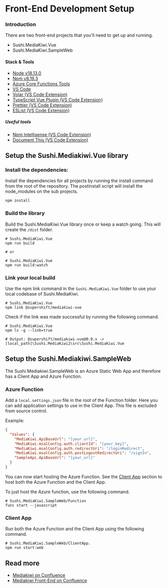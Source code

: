 # Front-End Development Setup

### Introduction

There are two front-end projects that you'll need to get up and running.

- Sushi.MediaKiwi.Vue
- Sushi.MediaKiwi.SampleWeb

#### Stack & Tools

- [Node v18.13.0](https://nodejs.org/en)
- [Npm v8.19.3](https://docs.npmjs.com/downloading-and-installing-node-js-and-npm)
- [Azure Core Functions Tools](https://learn.microsoft.com/en-us/azure/azure-functions/functions-run-local?tabs=v4%2Cwindows%2Ccsharp%2Cportal%2Cbash)
- [VS Code](https://code.visualstudio.com/)
- [Volar (VS Code Extension)](https://marketplace.visualstudio.com/items?itemName=Vue.volar)
- [TypeScript Vue Plugin (VS Code Extension)](https://marketplace.visualstudio.com/items?itemName=Vue.vscode-typescript-vue-plugin)
- [Prettier (VS Code Extension)](https://marketplace.visualstudio.com/items?itemName=esbenp.prettier-vscode)
- [ESList (VS Code Extension)](https://marketplace.visualstudio.com/items?itemName=dbaeumer.vscode-eslint)

##### Useful tools

- [Npm Intellisense (VS Code Extension)](https://marketplace.visualstudio.com/items?itemName=christian-kohler.npm-intellisense)
- [Document This (VS Code Extension)](https://marketplace.visualstudio.com/items?itemName=oouo-diogo-perdigao.docthis)

## Setup the Sushi.Mediakiwi.Vue library

### Install the dependencies:

Install the dependencies for all projects by running the install command from the root of the repository. The postinstall script will install the node_modules on the sub projects.

```shell
npm install
```

### Build the library

Build the Sushi.MediaKiwi.Vue library once or keep a watch going. This will create the `/dist` folder.

```shell
# Sushi.MediaKiwi.Vue
npm run build

# or

# Sushi.MediaKiwi.Vue
npm run build:watch
```

### Link your local build

Use the npm link command in the `Sushi.MediaKiwi.Vue` folder to use your local codebase of Sushi.MediaKiwi.

```shell
# Sushi.MediaKiwi.Vue
npm link @supershift/mediakiwi-vue
```

Check if the link was made successful by running the following command.

```shell
# Sushi.MediaKiwi.Vue
npm ls -g --link=true

# Output: @supershift/mediakiwi-vue@0.0.x -> [local_path]\Sushi.MediaKiwi2\src\Sushi.MediaKiwi.Vue
```

## Setup the Sushi.Mediakiwi.SampleWeb

The Sushi.Mediakiwi.SampleWeb is an Azure Static Web App and therefore has a Client App and Azure Function.

### Azure Function

Add a `local.settings.json` file in the root of the Function folder. Here you can add application settings to use in the Client App. This file is excluded from source control.

Example:

```json
{
  "Values": {
    "MediaKiwi.ApiBaseUrl": "[your_url]",
    "MediaKiwi.msalConfig.auth.clientId": "[your_key]",
    "MediaKiwi.msalConfig.auth.redirectUri": "/loginRedirect",
    "MediaKiwi.msalConfig.auth.postLogoutRedirectUri": "/signIn",
    "SampleApi.ApiBaseUrl": "[your_url]"
  }
}
```

You can now start hosting the Azure Function. See the [Client App](#client-app) section to host both the Azure Function and the Client App.

To just host the Azure function, use the following command.

```shell
# Sushi.MediaKiwi.SampleWeb/Function
func start --javascript
```

### Client App

Run both the Azure Function and the Client App using the following command.

```shell
# Sushi.MediaKiwi.SampleWeb/ClientApp.
npm run start:web
```

## Read more

- [Mediakiwi on Confluence](https://supershift.atlassian.net/wiki/spaces/MK/pages/1226801153/MediaKiwi+2.0+Overview)
- [Mediakiwi Front-End on Confluence](https://supershift.atlassian.net/wiki/spaces/MK/pages/1232699399/Front-end+application)

